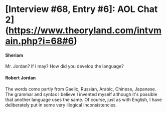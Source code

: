 # [Interview #68, Entry #6]: AOL Chat 2](https://www.theoryland.com/intvmain.php?i=68#6)

#### Sheriam

Mr. Jordan? If I may? How did you develop the language?

#### Robert Jordan

The words come partly from Gaelic, Russian, Arabic, Chinese, Japanese. The grammar and syntax I believe I invented myself although it's possible that another language uses the same. Of course, just as with English, I have deliberately put in some very illogical inconsistencies.

